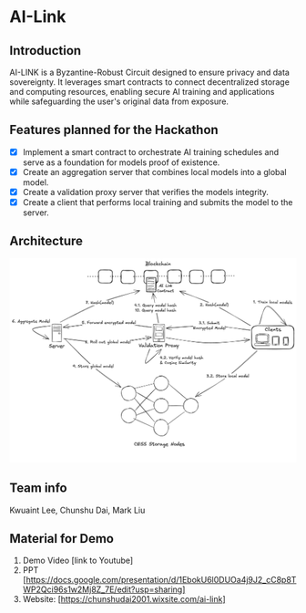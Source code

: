 # AI-Link

## Introduction
AI-LINK is a Byzantine-Robust Circuit designed to ensure privacy and data sovereignty. It leverages smart contracts to connect decentralized storage and computing resources, enabling secure AI training and applications while safeguarding the user's original data from exposure.

## Features planned for the Hackathon

- [x] Implement a smart contract to orchestrate AI training schedules and serve as a foundation for models proof of existence.
- [x] Create an aggregation server that combines local models into a global model.
- [x] Create a validation proxy server that verifies the models integrity.
- [x] Create a client that performs local training and submits the model to the server.

## Architecture
![Architecture](doc/AI-Link_Hackathon.png)


## Team info
Kwuaint Lee, Chunshu Dai, Mark Liu

## Material for Demo
1. Demo Video [link to Youtube]
2. PPT [https://docs.google.com/presentation/d/1EbokU6l0DUOa4j9J2_cC8p8TWP2Qci96s1w2Mj8Z_7E/edit?usp=sharing]
3. Website: [https://chunshudai2001.wixsite.com/ai-link]
